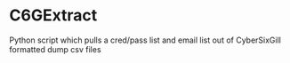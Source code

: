 # C6GExtract
Python script which pulls a cred/pass list and email list out of CyberSixGill formatted dump csv files
